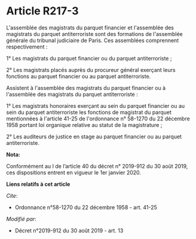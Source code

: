 # Article R217-3

L'assemblée des magistrats du parquet financier et l'assemblée des magistrats du parquet antiterroriste sont des formations
de l'assemblée générale du tribunal judiciaire de Paris. Ces assemblées comprennent respectivement :

1° Les magistrats du parquet financier ou du parquet antiterroriste ;

2° Les magistrats placés auprès du procureur général exerçant leurs fonctions au parquet financier ou au parquet
antiterroriste.

Assistent à l'assemblée des magistrats du parquet financier ou à l'assemblée des magistrats du parquet antiterroriste :

1° Les magistrats honoraires exerçant au sein du parquet financier ou au sein du parquet antiterroriste les fonctions de
magistrat du parquet mentionnées à l'article 41-25 de l'ordonnance n° 58-1270 du 22 décembre 1958 portant loi organique
relative au statut de la magistrature ;

2° Les auditeurs de justice en stage au parquet financier ou au parquet antiterroriste.

**Nota:**

Conformément au I de l’article 40 du décret n° 2019-912 du 30 août 2019, ces dispositions entrent en vigueur le 1er janvier
2020.

**Liens relatifs à cet article**

_Cite_:

  - Ordonnance n°58-1270 du 22 décembre 1958 - art. 41-25

_Modifié par_:

  - Décret n°2019-912 du 30 août 2019 - art. 13
